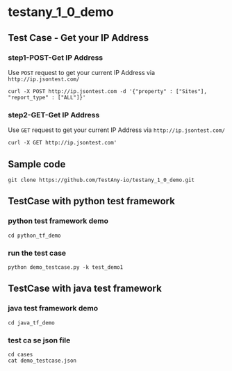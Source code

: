 # testany_1_0_demo
## Test Case - Get your IP Address
### step1-POST-Get IP Address
Use `POST` request to get your current IP Address via `http://ip.jsontest.com/`
```
curl -X POST http://ip.jsontest.com -d '{"property" : ["Sites"], "report_type" : ["ALL"]}'
``` 
### step2-GET-Get IP Address
Use `GET` request to get your current IP Address via `http://ip.jsontest.com/`
```
curl -X GET http://ip.jsontest.com'
```

## Sample code
```
git clone https://github.com/TestAny-io/testany_1_0_demo.git
```

## TestCase with python test framework
### python test framework demo
```
cd python_tf_demo
```
### run the test case
```
python demo_testcase.py -k test_demo1 
```

## TestCase with java test framework
### java test framework demo
```
cd java_tf_demo
```
### test ca se json file
```
cd cases
cat demo_testcase.json
```
